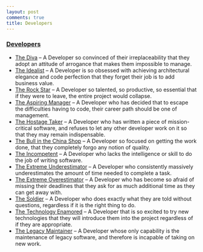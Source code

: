 ```yaml
---
layout: post
comments: true
title: Developers
---
```


### [Developers](https://neilonsoftware.com/books/personality-patterns-of-problematic-projects/developers/)

* [The Diva](https://neilonsoftware.com/books/personality-patterns-of-problematic-projects/developers/the-diva/) – A Developer so convinced of their irreplaceability that they adopt an attitude of arrogance that makes them impossible to manage.
* [The Idealist](https://neilonsoftware.com/books/personality-patterns-of-problematic-projects/developers/the-idealist/) – A Developer is so obsessed with achieving architectural elegance and code perfection that they forget their job is to add business value.
* [The Rock Star](https://neilonsoftware.com/books/personality-patterns-of-problematic-projects/developers/the-rockstar/) – A Developer so talented, so productive, so essential that if they were to leave, the entire project would collapse.
* [The Aspiring Manager](https://neilonsoftware.com/books/personality-patterns-of-problematic-projects/developers/the-aspiring-manager/) – A Developer who has decided that to escape the difficulties having to code, their career path should be one of management.
* [The Hostage Taker](https://neilonsoftware.com/books/personality-patterns-of-problematic-projects/developers/the-hostage-taker/) – A Developer who has written a piece of mission-critical software, and refuses to let any other developer work on it so that they may remain indispensable.
* [The Bull in the China Shop](https://neilonsoftware.com/books/personality-patterns-of-problematic-projects/developers/the-bull-in-the-china-shop/) – A Developer so focused on getting the work done, that they completely forgo any notion of quality.
* [The Incompetent](https://neilonsoftware.com/books/personality-patterns-of-problematic-projects/developers/the-incompetent/) – A Developer who lacks the intelligence or skill to do the job of writing software.
* [The Extreme Underestimator](https://neilonsoftware.com/books/personality-patterns-of-problematic-projects/developers/the-extreme-underestimator/) – A Developer who consistently massively underestimates the amount of time needed to complete a task.
* [The Extreme Overestimator](https://neilonsoftware.com/books/personality-patterns-of-problematic-projects/developers/the-extreme-overestimator/) – A Developer who has become so afraid of missing their deadlines that they ask for as much additional time as they can get away with.
* [The Soldier](https://neilonsoftware.com/books/personality-patterns-of-problematic-projects/developers/the-soldier/) – A Developer who does exactly what they are told without questions, regardless if it is the right thing to do.
* [The Technology Enamored](https://neilonsoftware.com/books/personality-patterns-of-problematic-projects/developers/the-technology-enamored/) – A Developer that is so excited to try new technologies that they will introduce them into the project regardless of if they are appropriate.
* [The Legacy Maintainer](https://neilonsoftware.com/books/personality-patterns-of-problematic-projects/developers/the-legacy-maintainer/) – A Developer whose only capability is the maintenance of legacy software, and therefore is incapable of taking on new work.


